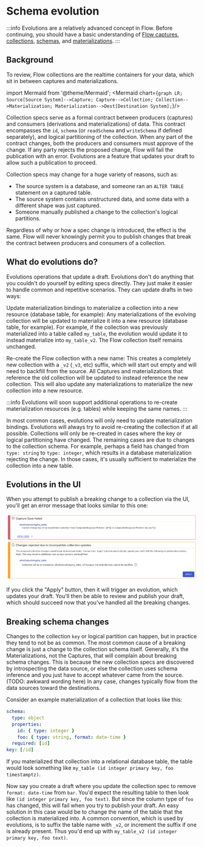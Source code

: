 # Schema evolution

:::info
Evolutions are a relatively advanced concept in Flow.
Before continuing, you should have a basic understanding of [Flow captures](/concepts/captures/), [collections](/concepts/collections/), [schemas](/concepts/schemas/), and [materializations](/concepts/materializations/).
:::

## Background

To review, Flow collections are the realtime containers for your data, which sit in between captures and materializations.

import Mermaid from '@theme/Mermaid';
<Mermaid chart={`
  graph LR;
    Source[Source System]-->Capture;
		Capture-->Collection;
    Collection-->Materialization;
    Materialization-->Dest[Destination System];
`}/>

Collection specs serve as a formal contract between producers (captures) and consumers (derivations and materializations) of data. 
This contract encompasses the `id`, `schema` (or `readSchema` and `writeSchema` if defined separately), and logical partitioning of the collection. When any part of the contract changes, both the producers and consumers must approve of the change. If any party rejects the proposed change, Flow will fail the publication with an error. Evolutions are a feature that updates your draft to allow such a publication to proceed.

Collection specs may change for a huge variety of reasons, such as:

- The source system is a database, and someone ran an `ALTER TABLE` statement on a captured table.
- The source system contains unstructured data, and some data with a different shape was just captured.
- Someone manually published a change to the collection's logical partitions.

Regardless of why or how a spec change is introduced, the effect is the same. Flow will never knowingly permit you to publish changes that break the contract between producers and consumers of a collection.

## What do evolutions do?

Evolutions operations that update a draft. Evolutions don't do anything that you couldn't do yourself by editing specs directly. They just make it easier to handle common and repetitive scenarios. They can update drafts in two ways:

Update materialization bindings to materialize a collection into a new resource (database table, for example): Any materializations of the evolving collection will be updated to materialize it into a new resource (database table, for example). For example, if the collection was previously materialized into a table called `my_table`, the evolution would update it to instead materialize into `my_table_v2`. The Flow collection itself remains unchanged.

Re-create the Flow collection with a new name: This creates a completely new collection with a `_v2` (`_v3`, etc) suffix, which will start out empty and will need to backfill from the source. All Captures and materializations that reference the old collection will be updated to instead reference the new collection. This will also update any materializations to materialize the new collection into a new resource.

:::info
Evolutions will soon support additional operations to re-create materialization resources (e.g. tables) while keeping the same names.
:::

In most common cases, evolutions will only need to update materialization bindings. Evolutions will always try to avoid re-creating the collection if at all possible. Collections will only be re-created in cases where the key or logical partitioning have changed. The remaining cases are due to changes to the collection schema. For example, perhaps a field has changed from `type: string` to `type: integer`, which results in a database materialization rejecting the change. In those cases, it's usually sufficient to materialize the collection into a new table.

## Evolutions in the UI

When you attempt to publish a breaking change to a collection via the UI, you'll get an error message that looks similar to this one:

![](<./evolutions-images/ui-evolution-re-create.png>)

If you click the "Apply" button, then it will trigger an evolution, which updates your draft. You'll then be able to review and publish your draft, which should succeed now that you've handled all the breaking changes.

## Breaking schema changes

Changes to the collection `key` or logical partition can happen, but in practice they tend to not be as common. The most common cause of a breaking change is just a change to the collection schema itself. Generally, it's the Materializations, not the Captures, that will complain about breaking schema changes. This is because the new collection specs are discovered by introspecting the data source, or else the collection uses schema inference and you just have to accept whatever came from the source. (TODO: awkward wording here) In any case, changes typically flow from the data sources toward the destinations.

Consider an example materialization of a collection that looks like this:

```yaml
schema:
  type: object
  properties:
    id: { type: integer }
    foo: { type: string, format: date-time }
  required: [id]
key: [/id]
```

If you materialized that collection into a relational database table, the table would look something like `my_table (id integer primary key, foo timestamptz)`.

Now say you create a draft where you update the collection spec to remove `format: date-time` from `bar`. You'd expect the resulting table to then look like `(id integer primary key, foo text)`. But since the column type of `foo` has changed, this will fail when you try to publish your draft. An easy solution in this case would be to change the name of the table that the collection is materialized into. A common convention, which is used by evolutions, is to suffix the table name with `_v2`, or increment the suffix if one is already present. Thus you'd end up with `my_table_v2 (id integer primary key, foo text)`.